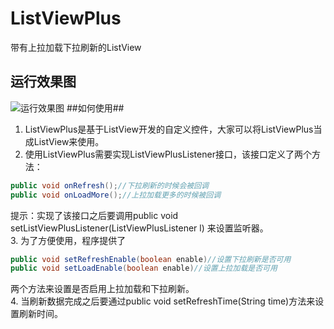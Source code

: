 # ListViewPlus
带有上拉加载下拉刷新的ListView
## 运行效果图 ##
![运行效果图](https://github.com/crazycodeboy/ListViewPlus/blob/master/raw/ListViewPlus%E8%BF%90%E8%A1%8C%E6%95%88%E6%9E%9C%E5%9B%BE.gif?raw=true)
##如何使用##
1. ListViewPlus是基于ListView开发的自定义控件，大家可以将ListViewPlus当成ListView来使用。
2. 使用ListViewPlus需要实现ListViewPlusListener接口，该接口定义了两个方法：
```java
public void onRefresh();//下拉刷新的时候会被回调
public void onLoadMore();//上拉加载更多的时候被回调
```
提示：实现了该接口之后要调用public void setListViewPlusListener(ListViewPlusListener l) 
来设置监听器。  
3. 为了方便使用，程序提供了
```java
public void setRefreshEnable(boolean enable)//设置下拉刷新是否可用
public void setLoadEnable(boolean enable)//设置上拉加载是否可用
```
两个方法来设置是否启用上拉加载和下拉刷新。  
4. 当刷新数据完成之后要通过public void setRefreshTime(String time)方法来设置刷新时间。

